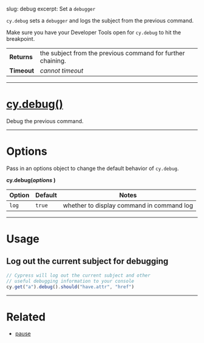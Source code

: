 slug: debug
excerpt: Set a `debugger`

`cy.debug` sets a `debugger` and logs the subject from the previous command.

Make sure you have your Developer Tools open for `cy.debug` to hit the breakpoint.

| | |
|--- | --- |
| **Returns** | the subject from the previous command for further chaining. |
| **Timeout** | *cannot timeout* |

***

# [cy.debug()](#usage)

Debug the previous command.

***

# Options

Pass in an options object to change the default behavior of `cy.debug`.

**cy.debug(*options* )**

Option | Default | Notes
--- | --- | ---
`log` | `true` | whether to display command in command log

***

# Usage

## Log out the current subject for debugging

```javascript
// Cypress will log out the current subject and other
// useful debugging information to your console
cy.get("a").debug().should("have.attr", "href")
```

***

# Related

- [pause](https://on.cypress.io/api/pause)

